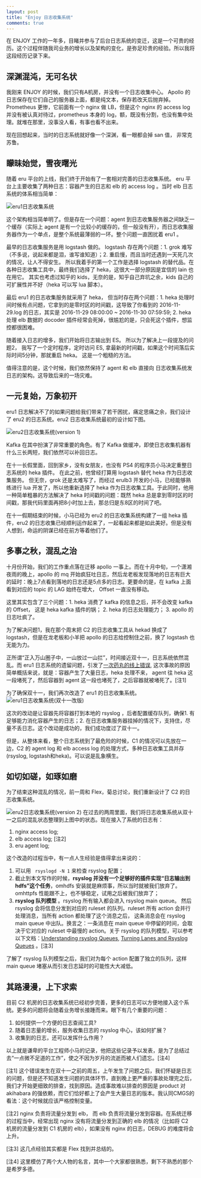 ```yaml
---
layout: post
title: "Enjoy 日志收集系统"
comments: true
---
```

在 ENJOY 工作的一年多，目睹并参与了后台日志系统的变迁，这是一个可贵的经历。这个过程伴随我司业务的增长以及架构的变化，是弥足珍贵的经验。所以我将这段经历记录下来。

## 深渊混沌，无可名状
我刚来 ENJOY 的时候，我们只有A机房，并没有一个日志收集中心。 Apollo 的日志保存在它们自己的服务器上面，都是纯文本，保存若改天后抛弃掉。 Prometheus 更惨，它前面有一个 nginx 做 LB，但是这个 nginx 的 access log 并没有被认真对待过，prometheus 本身的 log，额，既没有分割，也没有集中处理。就堆在那里，没事没人看，有事也看不出来。

现在回想起来，当时的日志系统就好像一个深渊，看一眼都会掉 san 值， 非常克苏鲁。

## 矇昧始觉，雪夜曙光
随着 eru 平台的上线，我们终于开始有了一套相对完善的日志收集系统。 eru 平台上主要收集了两种日志：容器产生的日志和 elb 的 access log 。当时 elb 日志系统的体系相当简单：

![eru1日志收集系统](http://zhangyet.github.io/public/image/eru1-log-system.png)

这个架构相当简单明了。但是存在一个问题：agent 到日志收集服务器之间缺乏一个缓存（实际上 agent 是有一个比较小的缓存的，但一般没有开），而日志收集服务器作为一个单点，是整个系统最薄弱的一环。整个问题一直困扰着 eru1 。

最早的日志收集服务是用 logstash 做的。 logstash 存在两个问题：1. grok 难写（不多说，说起来都是泪，谁写谁知道）；2. 重启慢，而且当时还遇到一天死几次的情况，让人不得安生。 所以我着手的第一个工作是选择 logstash 的替代品。在各种日志收集工具中，最终我们选择了 heka，这很大一部分原因是宜信的 lain 也在用它。 其实也考虑过知乎的 kids，无奈的是，知乎自己弃坑之余，kids 自己的可扩展性并不好（heka 可以写 lua 脚本）。

最后 eru1 的日志收集服务就采用了 heka， 但当时存在两个问题：1. heka 处理时间时候有点问题，它拿到的是零时区的时间戳，这导致了你看到的 2016-11-29.log 的日志，其实是 2016-11-29 08:00:00 ~ 2016-11-30 07:59:59; 2. heka 处理 elb 数据的 docoder 插件经常会死掉，很尴尬的是，只会死这个插件，想监控都很困难。

随着接入日志的增多，我们开始将日志输出到 ES。 所以为了解决上一段提及的问题2， 我写了一个定时程序，定时访问 ES, 拿最新的时间戳，如果这个时间落后实际时间5分钟，那就重启 heka。 这是一个粗糙的方法。

值得注意的是，这个时候，我们依然保持了 agent 和 elb 直接向 日志收集系统发日志的架构。这导致后来的一场灾难。

## 一元复始，万象初开
eru1 日志解决不了的如果问题给我们带来了若干困扰，痛定思痛之余，我们设计了 eru2 的日志系统。eru2 日志收集系统最初的设计如下图。

![eru2日志收集系统(version 1)](http://zhangyet.github.io/public/image/eru2-log-system-ver1.png)

Kafka 在其中扮演了非常重要的角色。有了 Kafka 做缓冲，即使日志收集机器有什么三长两短，我们依然可以补回日志。

在十一长假里面，回到家乡，没有女朋友，也没有 PS4 的程序员小马决定重整日志系统的 heka 插件。 在此之前，他曾经打算用 logstash 替代 heka 作为日志收集服务。 但无奈，grok 还是太难写了，而经过 erulb3 开发的小马，已经能够熟练进行 lua 开发了，所以他重新选择了 heka 作为日志收集工具。于此同时，他用一种简单粗暴的方法解决了 heka 时间戳的问题：既然 heka 总是拿到零时区的时间戳，那我代码里面再把8小时加上去，那总归是东8区的时间了吧。

在十一假期结束的时候，小马已经为 eru2 的日志收集系统构建了一组 heka 插件，eru2 的日志收集已经顺利运作起来了，一起看起来都是如此美好。但是没有人想到，命运的阴谋已经在前方等着他们了。

## 多事之秋，混乱之治
十月份开始，我们的工作重点落在迁移 apollo 一事上。而在十月中旬，一个潇湘夜雨的晚上，apollo 的 mq 开始疯狂吐日志，然后龙老板发现落地的日志有巨大的延时：晚上7点看到落地的日志还是5点多的日志。更要命的是，在 kafka 上面看到对应的 topic 的 LAG 始终在增大， Offset 一直没有移动。

这里其实包含了三个问题：1. heka 消费了 kafka 的信息之后，并不会改变 kafka 的 Offset， 这是 heka kafka 插件的锅； 2. heka 的日志处理能力； 3. apollo 的日志吐疯了。

为了解决问题1，我在那个周末把 C2 的日志收集工具从 hekad 换成了 logstash，但是在龙老板和小羊把 apollo 的日志给控制住之前，换了  logstash 也无能为力。

正所谓“正入万山圈子中，一山放过一山拦”，时间接近双十一，日志系统依然混乱。而 eru1 日志系统的遗留问题，引发了[一次药丸的线上错误](http://blog.ricebook.net/a-pill-error-online/),  这次事故的原因简单概括来说，就是：容器产生了大量日志，heka 处理不来， agent 往 heka 这一段堵死了，然后容器到 agent 这一段也堵死了，之后容器就被堵死了。[注1]

为了确保双十一，我们再次改造了 eru1 的日志收集系统。
![eru1日志收集系统(双十一改版)](http://zhangyet.github.io/public/image/eru1-log-system-1111.png)

这次的改动是让容器先将容器打到本地的 rsyslog ，后者配置缓存队列，确保1. 有足够能力消化容器产生的日志；2. 在日志收集服务器挂掉的情况下，支持住，尽量不丢日志。这个改动是成功的，我们成功度过了双十一。

但是，从整体来看，整个日志系统到了最危险的时候，C1 的情况可以先放在一边，C2 的 agent log 和 elb access log 的处理方式，多种日志收集工具并存(rsyslog, logstash和heka)。可以说是乱象横生。

##  如切如磋，如琢如磨
为了结束这种混乱的情况，前一周和 Flex，菊总讨论，我们重新设计了 C2 的日志收集系统。

![eru2日志收集系统(version 2)](http://zhangyet.github.io/public/image/eru2-log-system-ver2.png)
在过去的两周里面，我们将日志收集系统从双十一之后的混乱状态整理到上图中的状态。现在接入了系统的日志有：

1. nginx access log;
2. elb access log; [注2]
3. eru agent log;

这个改造的过程当中，有一点人生经验是值得拿出来说的：

1. 可以用 ` rsyslogd -N 1` 来检查 rsyslog 配置；
2. 截止到本文写作的时候，**rsyslog 并没有一个足够好的插件实现“日志输出到 hdfs”这个任务**，omhdfs 安装就是麻烦事，所以当时就被我们放弃了。omhttpfs 性能跟不上，也不够稳定，试用之后被我们放弃了；
3. **rsyslog 队列模型** 。rsyslog 所有输入都会进入 rsyslog main queue。 然后 rsyslog 会将信息分发到对应的 ruleset 的队列。ruleset 所有 action 会并行处理消息，当所有 action 都处理了这个消息之后， 这条消息会在 rsyslog main queue 中出队。换言之：一条消息在 main queue 中停留的时间，会取决于它对应的 ruleset 中最慢的 action。关于 rsyslog 的队列模型，可以参考以下文档：[Understanding rsyslog Queues](http://www.rsyslog.com/doc/v8-stable/concepts/queues.html#processing-timeframes), [Turning Lanes and Rsyslog Queues](http://rsyslog.readthedocs.io/en/latest/whitepapers/queues_analogy.html) 。[注3]

了解了 rsyslog 队列模型之后，我们对为每个 action 配置了独立的队列，这样 main queue 堵塞从而引发日志延时的可能性大大减低。

## 其路漫漫，上下求索
目前 C2 机房的日志收集系统已经初步完善，更多的日志可以方便地接入这个系统。更多的问题将会随着业务增长接踵而来。眼下有几个重要的问题：

1. 如何提供一个方便的日志查阅工具?
2. 随着日志量的增长，服务收集日志的 rsyslog 中心，该如何扩展？
3. 收集到的日志，还可以发挥什么作用？

以上就是谦卑的平台工程师小马的记录，他把这些记录予以发表，是为了总结过去“一点微不足道的工作”，使之不因为岁月的流逝而被人们遗忘。[注4]

[注1] 这个错误发生在双十一之前的周五，上午发生了问题之后，我们怀疑是日志的问题，但是还不知道发生问题的具体环节，直到晚上更严重的事故处理完之后，我们才开始更细致的排查，找到原因。造成事故难以排查的原因是 product 对 akihabara 的强依赖，而它们恰好都上了会产生大量日志的版本。我认同CMGS的看法：这个时候就应该严格控制变量。

[注2] nginx 负责将流量分发到 elb， 而 elb 负责将流量分发到容器。在系统迁移的过程当中，经常出现 nginx 没有将流量分发到正确的 elb 的情况（比如将 C2 机房的流量分发到 C1 机房的 elb），如果没有 nginx 的日志，DEBUG 的难度将会上升。

[注3] 这几点经验其实都是 Flex 找到并总结的。

[注4] 这里模仿了两个大人物的名言，其中一个大家都很熟悉，剩下不熟悉的那个是希罗多德。
